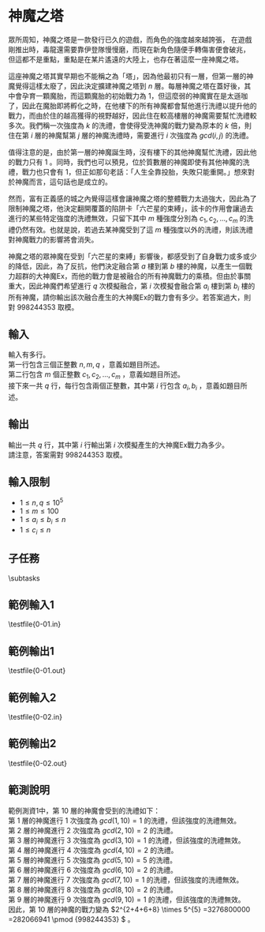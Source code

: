# 神魔之塔

眾所周知，神魔之塔是一款發行已久的遊戲，而角色的強度越來越誇張，
在遊戲剛推出時，毒龍還需要靠伊登隊慢慢磨，而現在新角色隨便手轉傷害便會破兆，
但這都不是重點，重點是在某片遙遠的大陸上，也存在著這麼一座神魔之塔。

這座神魔之塔其實早期也不能稱之為「塔」，因為他最初只有一層，但第一層的神魔覺得這樣太廢了，因此決定擴建神魔之塔到 $n$ 層。每層神魔之塔在蓋好後，其中會孕育一顆魔胎，而這顆魔胎的初始戰力為 $1$，但這麼弱的神魔實在是太遜咖了，因此在魔胎即將孵化之時，在他樓下的所有神魔都會幫他進行洗禮以提升他的戰力，而由於住的越高獲得的視野越好，因此住在較高樓層的神魔需要幫忙洗禮較多次。我們稱一次強度為 $k$ 的洗禮，會使得受洗神魔的戰力變為原本的 $k$ 倍，則住在第 $i$ 層的神魔幫第 $j$ 層的神魔洗禮時，需要進行 $i$ 次強度為 $gcd(i, j)$ 的洗禮。

值得注意的是，由於第一層的神魔誕生時，沒有樓下的其他神魔幫忙洗禮，因此他的戰力只有 $1$ 。同時，我們也可以預見，位於質數層的神魔即使有其他神魔的洗禮，戰力也只會有 $1$，但正如那句老話：「人生全靠投胎，失敗只能重開。」想來對於神魔而言，這句話也是成立的。

然而，富有正義感的城之內覺得這樣會讓神魔之塔的整體戰力太過強大，因此為了限制神魔之塔，他決定翻開覆蓋的陷阱卡「六芒星的束縛」，該卡的作用會讓過去進行的某些特定強度的洗禮無效，只留下其中 $m$ 種強度分別為 $c_1, c_2, ..., c_m$ 的洗禮仍然有效。也就是說，若過去某神魔受到了這 $m$ 種強度以外的洗禮，則該洗禮對神魔戰力的影響將會消失。

神魔之塔的眾神魔在受到「六芒星的束縛」影響後，都感受到了自身戰力或多或少的降低，因此，為了反抗，他們決定融合第 $a$ 樓到第 $b$ 樓的神魔，以產生一個戰力超群的大神魔Ex，而他的戰力會是被融合的所有神魔戰力的乘積。但由於事關重大，因此神魔們希望進行 $q$ 次模擬融合，第 $i$ 次模擬會融合第 $a_i$ 樓到第 $b_i$ 樓的所有神魔，請你輸出該次融合產生的大神魔Ex的戰力會有多少。若答案過大，則對 $998244353$ 取模。

## 輸入
輸入有多行。\
第一行包含三個正整數 $n, m, q$ ，意義如題目所述。\
第二行包含 $m$ 個正整數 $c_1, c_2, ..., c_m$ ，意義如題目所述。\
接下來一共 $q$ 行，每行包含兩個正整數，其中第 $i$ 行包含 $a_i, b_i$ ，意義如題目所述。

## 輸出
輸出一共 $q$ 行，其中第 $i$ 行輸出第 $i$ 次模擬產生的大神魔Ex戰力為多少。\
請注意，答案需對 $998244353$ 取模。

## 輸入限制
- $1\le n, q \le 10^{5}$
- $1\le m \le 100$
- $1\le a_i \le b_i \le n$
- $1\le c_i \le n$

## 子任務
\subtasks

## 範例輸入1
\testfile{0-01.in}

## 範例輸出1
\testfile{0-01.out}

## 範例輸入2
\testfile{0-02.in}

## 範例輸出2
\testfile{0-02.out}

## 範測說明
範例測資1中，第 $10$ 層的神魔會受到的洗禮如下：\
第 $1$ 層的神魔進行 $1$ 次強度為 $gcd(1, 10)=1$ 的洗禮，但該強度的洗禮無效。\
第 $2$ 層的神魔進行 $2$ 次強度為 $gcd(2, 10)=2$ 的洗禮。\
第 $3$ 層的神魔進行 $3$ 次強度為 $gcd(3, 10)=1$ 的洗禮，但該強度的洗禮無效。\
第 $4$ 層的神魔進行 $4$ 次強度為 $gcd(4, 10)=2$ 的洗禮。\
第 $5$ 層的神魔進行 $5$ 次強度為 $gcd(5, 10)=5$ 的洗禮。\
第 $6$ 層的神魔進行 $6$ 次強度為 $gcd(6, 10)=2$ 的洗禮。\
第 $7$ 層的神魔進行 $7$ 次強度為 $gcd(7, 10)=1$ 的洗禮，但該強度的洗禮無效。\
第 $8$ 層的神魔進行 $8$ 次強度為 $gcd(8, 10)=2$ 的洗禮。\
第 $9$ 層的神魔進行 $9$ 次強度為 $gcd(9, 10)=1$ 的洗禮，但該強度的洗禮無效。\
因此，第 $10$ 層的神魔的戰力變為 $2^{2+4+6+8} \times 5^{5} =3276800000 =282066941 \pmod {998244353} $ 。
